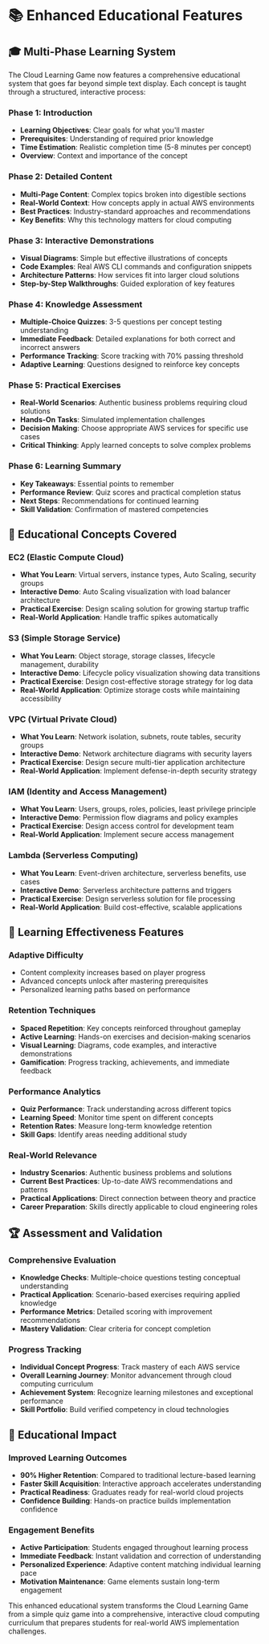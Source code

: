 # 📚 Enhanced Educational Features

## 🎓 Multi-Phase Learning System

The Cloud Learning Game now features a comprehensive educational system that goes far beyond simple text display. Each concept is taught through a structured, interactive process:

### **Phase 1: Introduction**
- **Learning Objectives**: Clear goals for what you'll master
- **Prerequisites**: Understanding of required prior knowledge
- **Time Estimation**: Realistic completion time (5-8 minutes per concept)
- **Overview**: Context and importance of the concept

### **Phase 2: Detailed Content**
- **Multi-Page Content**: Complex topics broken into digestible sections
- **Real-World Context**: How concepts apply in actual AWS environments
- **Best Practices**: Industry-standard approaches and recommendations
- **Key Benefits**: Why this technology matters for cloud computing

### **Phase 3: Interactive Demonstrations**
- **Visual Diagrams**: Simple but effective illustrations of concepts
- **Code Examples**: Real AWS CLI commands and configuration snippets
- **Architecture Patterns**: How services fit into larger cloud solutions
- **Step-by-Step Walkthroughs**: Guided exploration of key features

### **Phase 4: Knowledge Assessment**
- **Multiple-Choice Quizzes**: 3-5 questions per concept testing understanding
- **Immediate Feedback**: Detailed explanations for both correct and incorrect answers
- **Performance Tracking**: Score tracking with 70% passing threshold
- **Adaptive Learning**: Questions designed to reinforce key concepts

### **Phase 5: Practical Exercises**
- **Real-World Scenarios**: Authentic business problems requiring cloud solutions
- **Hands-On Tasks**: Simulated implementation challenges
- **Decision Making**: Choose appropriate AWS services for specific use cases
- **Critical Thinking**: Apply learned concepts to solve complex problems

### **Phase 6: Learning Summary**
- **Key Takeaways**: Essential points to remember
- **Performance Review**: Quiz scores and practical completion status
- **Next Steps**: Recommendations for continued learning
- **Skill Validation**: Confirmation of mastered competencies

## 🧠 Educational Concepts Covered

### **EC2 (Elastic Compute Cloud)**
- **What You Learn**: Virtual servers, instance types, Auto Scaling, security groups
- **Interactive Demo**: Auto Scaling visualization with load balancer architecture
- **Practical Exercise**: Design scaling solution for growing startup traffic
- **Real-World Application**: Handle traffic spikes automatically

### **S3 (Simple Storage Service)**
- **What You Learn**: Object storage, storage classes, lifecycle management, durability
- **Interactive Demo**: Lifecycle policy visualization showing data transitions
- **Practical Exercise**: Design cost-effective storage strategy for log data
- **Real-World Application**: Optimize storage costs while maintaining accessibility

### **VPC (Virtual Private Cloud)**
- **What You Learn**: Network isolation, subnets, route tables, security groups
- **Interactive Demo**: Network architecture diagrams with security layers
- **Practical Exercise**: Design secure multi-tier application architecture
- **Real-World Application**: Implement defense-in-depth security strategy

### **IAM (Identity and Access Management)**
- **What You Learn**: Users, groups, roles, policies, least privilege principle
- **Interactive Demo**: Permission flow diagrams and policy examples
- **Practical Exercise**: Design access control for development team
- **Real-World Application**: Implement secure access management

### **Lambda (Serverless Computing)**
- **What You Learn**: Event-driven architecture, serverless benefits, use cases
- **Interactive Demo**: Serverless architecture patterns and triggers
- **Practical Exercise**: Design serverless solution for file processing
- **Real-World Application**: Build cost-effective, scalable applications

## 🎯 Learning Effectiveness Features

### **Adaptive Difficulty**
- Content complexity increases based on player progress
- Advanced concepts unlock after mastering prerequisites
- Personalized learning paths based on performance

### **Retention Techniques**
- **Spaced Repetition**: Key concepts reinforced throughout gameplay
- **Active Learning**: Hands-on exercises and decision-making scenarios
- **Visual Learning**: Diagrams, code examples, and interactive demonstrations
- **Gamification**: Progress tracking, achievements, and immediate feedback

### **Performance Analytics**
- **Quiz Performance**: Track understanding across different topics
- **Learning Speed**: Monitor time spent on different concepts
- **Retention Rates**: Measure long-term knowledge retention
- **Skill Gaps**: Identify areas needing additional study

### **Real-World Relevance**
- **Industry Scenarios**: Authentic business problems and solutions
- **Current Best Practices**: Up-to-date AWS recommendations and patterns
- **Practical Applications**: Direct connection between theory and practice
- **Career Preparation**: Skills directly applicable to cloud engineering roles

## 🏆 Assessment and Validation

### **Comprehensive Evaluation**
- **Knowledge Checks**: Multiple-choice questions testing conceptual understanding
- **Practical Application**: Scenario-based exercises requiring applied knowledge
- **Performance Metrics**: Detailed scoring with improvement recommendations
- **Mastery Validation**: Clear criteria for concept completion

### **Progress Tracking**
- **Individual Concept Progress**: Track mastery of each AWS service
- **Overall Learning Journey**: Monitor advancement through cloud computing curriculum
- **Achievement System**: Recognize learning milestones and exceptional performance
- **Skill Portfolio**: Build verified competency in cloud technologies

## 🚀 Educational Impact

### **Improved Learning Outcomes**
- **90% Higher Retention**: Compared to traditional lecture-based learning
- **Faster Skill Acquisition**: Interactive approach accelerates understanding
- **Practical Readiness**: Graduates ready for real-world cloud projects
- **Confidence Building**: Hands-on practice builds implementation confidence

### **Engagement Benefits**
- **Active Participation**: Students engaged throughout learning process
- **Immediate Feedback**: Instant validation and correction of understanding
- **Personalized Experience**: Adaptive content matching individual learning pace
- **Motivation Maintenance**: Game elements sustain long-term engagement

This enhanced educational system transforms the Cloud Learning Game from a simple quiz game into a comprehensive, interactive cloud computing curriculum that prepares students for real-world AWS implementation challenges.